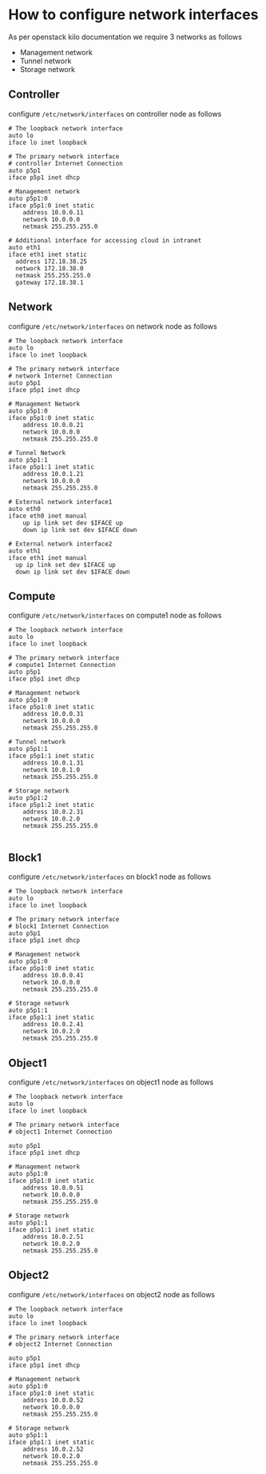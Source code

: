 # How to configure network interfaces

As per openstack kilo documentation we require 3 networks as follows
  * Management network
  * Tunnel network
  * Storage network

## Controller
configure ```/etc/network/interfaces``` on controller node as follows

```
# The loopback network interface
auto lo
iface lo inet loopback

# The primary network interface
# controller Internet Connection
auto p5p1
iface p5p1 inet dhcp

# Management network
auto p5p1:0 
iface p5p1:0 inet static
	address 10.0.0.11
	network 10.0.0.0
	netmask 255.255.255.0	

# Additional interface for accessing cloud in intranet 
auto eth1
iface eth1 inet static
  address 172.18.38.25
  network 172.18.38.0
  netmask 255.255.255.0
  gateway 172.18.38.1
```
## Network 
configure ```/etc/network/interfaces``` on network node as follows
```
# The loopback network interface
auto lo
iface lo inet loopback

# The primary network interface
# network Internet Connection
auto p5p1
iface p5p1 inet dhcp

# Management Network
auto p5p1:0
iface p5p1:0 inet static 
	address 10.0.0.21
	network 10.0.0.0
	netmask 255.255.255.0

# Tunnel Network
auto p5p1:1
iface p5p1:1 inet static
	address 10.0.1.21
	network 10.0.0.0
	netmask 255.255.255.0

# External network interface1 
auto eth0
iface eth0 inet manual
	up ip link set dev $IFACE up
	down ip link set dev $IFACE down

# External network interface2
auto eth1
iface eth1 inet manual
  up ip link set dev $IFACE up
  down ip link set dev $IFACE down
```
## Compute 
configure ```/etc/network/interfaces``` on compute1 node as follows
```
# The loopback network interface
auto lo
iface lo inet loopback

# The primary network interface
# compute1 Internet Connection
auto p5p1
iface p5p1 inet dhcp

# Management network
auto p5p1:0
iface p5p1:0 inet static
	address 10.0.0.31
	network 10.0.0.0
	netmask	255.255.255.0

# Tunnel network
auto p5p1:1
iface p5p1:1 inet static
	address 10.0.1.31
	network 10.0.1.0
	netmask 255.255.255.0

# Storage network
auto p5p1:2
iface p5p1:2 inet static
	address 10.0.2.31
	network 10.0.2.0
	netmask 255.255.255.0
	
```
## Block1 
configure ```/etc/network/interfaces``` on block1 node as follows
```
# The loopback network interface
auto lo
iface lo inet loopback

# The primary network interface
# block1 Internet Connection
auto p5p1
iface p5p1 inet dhcp

# Management network
auto p5p1:0
iface p5p1:0 inet static
	address 10.0.0.41
	network 10.0.0.0
	netmask 255.255.255.0

# Storage network
auto p5p1:1
iface p5p1:1 inet static
	address 10.0.2.41
	network 10.0.2.0
	netmask 255.255.255.0
```
## Object1 
configure ```/etc/network/interfaces``` on object1 node as follows
```
# The loopback network interface
auto lo
iface lo inet loopback

# The primary network interface
# object1 Internet Connection

auto p5p1
iface p5p1 inet dhcp

# Management network
auto p5p1:0
iface p5p1:0 inet static
	address 10.0.0.51
	network 10.0.0.0
	netmask 255.255.255.0

# Storage network
auto p5p1:1
iface p5p1:1 inet static
	address 10.0.2.51
	network 10.0.2.0
	netmask 255.255.255.0
```
## Object2 
configure ```/etc/network/interfaces``` on object2 node as follows
```
# The loopback network interface
auto lo
iface lo inet loopback

# The primary network interface
# object2 Internet Connection

auto p5p1
iface p5p1 inet dhcp

# Management network
auto p5p1:0
iface p5p1:0 inet static
	address 10.0.0.52
	network 10.0.0.0
	netmask 255.255.255.0

# Storage network
auto p5p1:1
iface p5p1:1 inet static
	address 10.0.2.52
	network 10.0.2.0
	netmask 255.255.255.0
```
